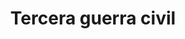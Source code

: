 ﻿---
title: "Tercera guerra civil"
permalink: periodes_62.html
layout: periode
dataInici: -43
dataFi: -42
sidebar: periodes
pares:
  - id: 8
    title: "República romana"
    dataInici: "(-509)"
    dataFi: "(-27)"

fills:
  - id: 233
    title: "Batalla de Filipos"
    dataInici: "(-42)"

jocsPrincipals:
jocsEscenaris:
jocsEpoca:
jocsEpocaEscenaris:
---
